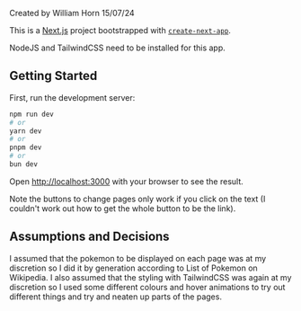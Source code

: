Created by William Horn 15/07/24

This is a [Next.js](https://nextjs.org/) project bootstrapped with [`create-next-app`](https://github.com/vercel/next.js/tree/canary/packages/create-next-app).

NodeJS and TailwindCSS need to be installed for this app.



## Getting Started

First, run the development server:

```bash
npm run dev
# or
yarn dev
# or
pnpm dev
# or
bun dev
```

Open [http://localhost:3000](http://localhost:3000) with your browser to see the result.

Note the buttons to change pages only work if you click on the text (I couldn't work out how to get the whole button to be the link).


## Assumptions and Decisions

I assumed that the pokemon to be displayed on each page was at my discretion so I did it by generation according to List of Pokemon on Wikipedia.
I also assumed that the styling with TailwindCSS was again at my discretion so I used some different colours and hover animations to try out different things and try and neaten up parts of the pages.
